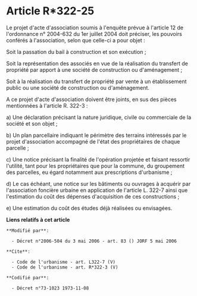 # Article R*322-25

Le projet d'acte d'association soumis à l'enquête prévue à l'article 12 de l'ordonnance n° 2004-632 du 1er juillet 2004 doit
préciser, les pouvoirs conférés à l'association, selon que celle-ci a pour objet : 

Soit la passation du bail à construction et son exécution ; 

Soit la représentation des associés en vue de la réalisation du transfert de propriété par apport à une société de
construction ou d'aménagement ; 

Soit à la réalisation du transfert de propriété par vente à un établissement public ou une société de construction ou
d'aménagement. 

A ce projet d'acte d'association doivent être joints, en sus des pièces mentionnées à l'article R. 322-3 : 

a) Une déclaration précisant la nature juridique, civile ou commerciale de la société et son objet ; 

b) Un plan parcellaire indiquant le périmètre des terrains intéressés par le projet d'association accompagné de l'état des
propriétaires de chaque parcelle ; 

c) Une notice précisant la finalité de l'opération projetée et faisant ressortir l'utilité, tant pour les propriétaires que
pour la commune, du groupement des parcelles, eu égard notamment aux prescriptions d'urbanisme ; 

d) Le cas échéant, une notice sur les bâtiments ou ouvrages à acquérir par l'association foncière urbaine en application de
l'article L. 322-7 ainsi que l'estimation du coût des dépenses d'acquisition de ces constructions ; 

e) Une estimation du coût des études déjà réalisées ou envisagées.

**Liens relatifs à cet article**

	**Modifié par**:

	  - Décret n°2006-504 du 3 mai 2006 - art. 83 () JORF 5 mai 2006

	**Cite**:

	  - Code de l'urbanisme - art. L322-7 (V)
	  - Code de l'urbanisme - art. R*322-3 (V)

	**Codifié par**:

	  - Décret n°73-1023 1973-11-08
